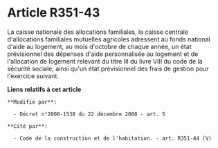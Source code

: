 # Article R351-43

La caisse nationale des allocations familiales, la caisse centrale d'allocations familiales mutuelles agricoles adressent au
fonds national d'aide au logement, au mois d'octobre de chaque année, un état prévisionnel des dépenses d'aide personnalisée
au logement et de l'allocation de logement relevant du titre III du livre VIII du code de la sécurité sociale, ainsi qu'un
état prévisionnel des frais de gestion pour l'exercice suivant.

**Liens relatifs à cet article**

	**Modifié par**:

	  - Décret n°2008-1530 du 22 décembre 2008 - art. 5

	**Cité par**:

	  - Code de la construction et de l'habitation. - art. R351-44 (V)
